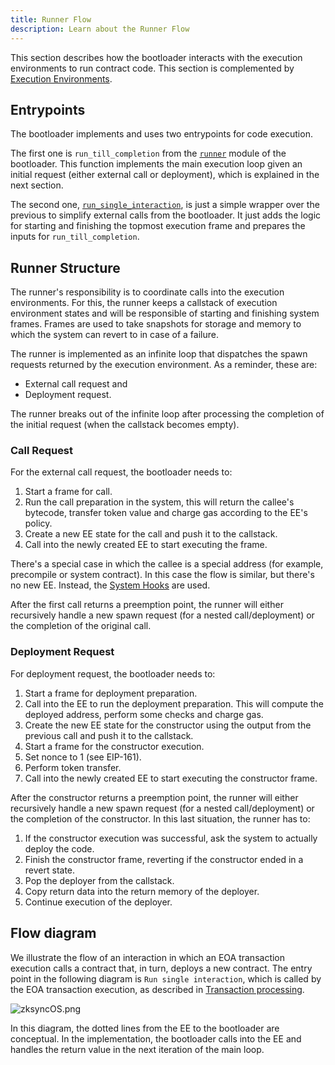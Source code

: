 ```yaml
---
title: Runner Flow
description: Learn about the Runner Flow
---
```


This section describes how the bootloader interacts with the execution environments to run contract code.
This section is complemented by [Execution Environments](/zksync-protocol/zksyncos/execution-environment).

## Entrypoints

The bootloader implements and uses two entrypoints for code execution.

The first one is `run_till_completion` from
the [`runner`](https://github.com/matter-labs/zk_ee/blob/main/basic_bootloader/src/bootloader/runner.rs) module of the bootloader. This function
implements the main execution loop given an initial request (either external call or deployment), which is explained in the next section.

The second one,
[`run_single_interaction`](https://github.com/matter-labs/zk_ee/blob/main/basic_bootloader/src/bootloader/run_single_interaction.rs),
is just a simple wrapper over the previous to simplify external calls from the bootloader. It just adds the logic for starting and finishing the
topmost execution frame and prepares the inputs for `run_till_completion`.

## Runner Structure

The runner's responsibility is to coordinate calls into the execution environments.
For this, the runner keeps a callstack of execution environment states and will be responsible of starting and finishing system frames.
Frames are used to take snapshots for storage and memory to which the system can revert to in case of a failure.

The runner is implemented as an infinite loop that dispatches the spawn requests returned by the execution environment.
As a reminder, these are:

- External call request and
- Deployment request.

The runner breaks out of the infinite loop after processing the completion of the initial request (when the callstack becomes empty).

### Call Request

For the external call request, the bootloader needs to:

1. Start a frame for call.
2. Run the call preparation in the system, this will return the callee's bytecode, transfer token value and charge gas according to the EE's policy.
3. Create a new EE state for the call and push it to the callstack.
4. Call into the newly created EE to start executing the frame.

There's a special case in which the callee is a special address (for example, precompile or system contract).
In this case the flow is similar, but there's no new EE.
Instead, the [System Hooks](/zksync-protocol/zksyncos/systen-hooks) are used.

After the first call returns a preemption point, the runner will either recursively
handle a new spawn request (for a nested call/deployment) or the completion of the original call.

### Deployment Request

For deployment request, the bootloader needs to:

1. Start a frame for deployment preparation.
2. Call into the EE to run the deployment preparation. This will compute the deployed address, perform some checks and charge gas.
3. Create the new EE state for the constructor using the output from the previous call and push it to the callstack.
4. Start a frame for the constructor execution.
5. Set nonce to 1 (see EIP-161).
6. Perform token transfer.
7. Call into the newly created EE to start executing the constructor frame.

After the constructor returns a preemption point, the runner will either recursively handle a new spawn request
(for a nested call/deployment) or the completion of the constructor. In this last situation, the runner has to:

1. If the constructor execution was successful, ask the system to actually deploy the code.
2. Finish the constructor frame, reverting if the constructor ended in a revert state.
3. Pop the deployer from the callstack.
4. Copy return data into the return memory of the deployer.
5. Continue execution of the deployer.

## Flow diagram

We illustrate the flow of an interaction in which an EOA transaction execution calls a contract that, in turn, deploys a new contract. The
entry point in the following diagram is `Run single interaction`, which is called by the EOA transaction execution, as described
in [Transaction processing](/zksync-protocol/zksyncos/tx-processing).

![zksyncOS.png](/images/zksyncos-airbender/tx_lifecycle.png)

In this diagram, the dotted lines from the EE to the bootloader are conceptual. In the implementation,
the bootloader calls into the EE and handles the return value in the next iteration of the main loop.
